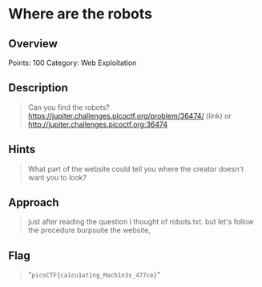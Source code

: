 # Where are the robots

## Overview
Points: 100
Category: Web Exploitation

## Description
> Can you find the robots? https://jupiter.challenges.picoctf.org/problem/36474/ (link) or http://jupiter.challenges.picoctf.org:36474

## Hints
> What part of the website could tell you where the creator doesn't want you to look?

## Approach
> just after reading the question I thought of robots.txt. but let's follow the procedure
burpsuite the website, 

## Flag
> "`picoCTF{ca1cu1at1ng_Mach1n3s_477ce}`"
